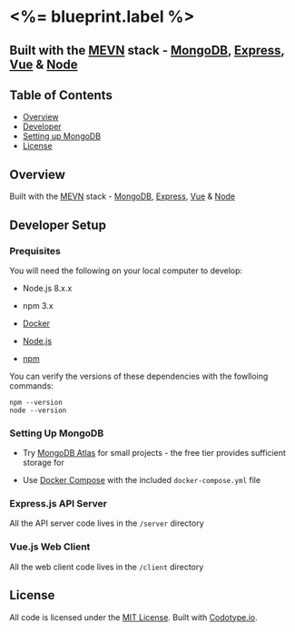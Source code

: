 # <%= blueprint.label %>
## Built with the [MEVN]() stack - [MongoDB](), [Express](), [Vue]() & [Node]()

## Table of Contents
- [Overview]()
- [Developer ]()
- [Setting up MongoDB]()
- [License]()

## Overview

Built with the [MEVN]() stack - [MongoDB](), [Express](), [Vue]() & [Node]()

## Developer Setup

### Prequisites

You will need the following on your local computer to develop:

- Node.js 8.x.x
- npm 3.x

- [Docker](https://www.docker.com/)
- [Node.js](https://nodejs.org/)
- [npm](https://www.npmjs.com/)

You can verify the versions of these dependencies with the fowlloing commands:

```
npm --version
node --version
```

### Setting Up MongoDB

- Try [MongoDB Atlas](https://www.mongodb.com/cloud/atlas) for small projects - the free tier provides sufficient storage for

- Use [Docker Compose]() with the included `docker-compose.yml` file


### Express.js API Server

All the API server code lives in the `/server` directory


### Vue.js Web Client

All the web client code lives in the `/client` directory

## License

All code is licensed under the [MIT License](https://opensource.org/licenses/MIT). Built with [Codotype.io](https://codotype.io).
